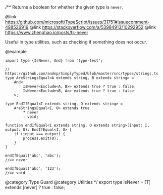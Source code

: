/\*\*
Returns a boolean for whether the given type is `never`.

@link <https://github.com/microsoft/TypeScript/issues/31751#issuecomment-498526919>
@link <https://stackoverflow.com/a/53984913/10292952>
@link <https://www.zhenghao.io/posts/ts-never>

Useful in type utilities, such as checking if something does not occur.

@example

    import type {IsNever, And} from 'type-fest';

    // https://github.com/andnp/SimplyTyped/blob/master/src/types/strings.ts
    type AreStringsEqual<A extends string, B extends string> =
        And<
            IsNever<Exclude<A, B>> extends true ? true : false,
            IsNever<Exclude<B, A>> extends true ? true : false
        >;

    type EndIfEqual<I extends string, O extends string> =
        AreStringsEqual<I, O> extends true
            ? never
            : void;

    function endIfEqual<I extends string, O extends string>(input: I, output: O): EndIfEqual<I, O> {
        if (input === output) {
            process.exit(0);
        }
    }

    endIfEqual('abc', 'abc');
    //=> never

    endIfEqual('abc', '123');
    //=> void

@category Type Guard
@category Utilities
\*/
export type IsNever<T> = \[T\] extends \[never\] ? true : false;

